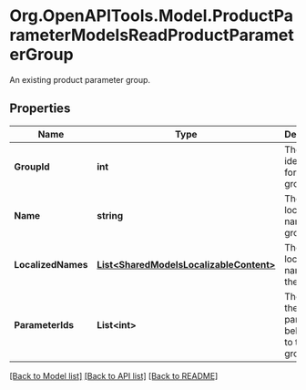 # Org.OpenAPITools.Model.ProductParameterModelsReadProductParameterGroup
An existing product parameter group.

## Properties

Name | Type | Description | Notes
------------ | ------------- | ------------- | -------------
**GroupId** | **int** | The unique identifier for the groups. | [optional] 
**Name** | **string** | The non-localized name of the group. | [optional] 
**LocalizedNames** | [**List&lt;SharedModelsLocalizableContent&gt;**](SharedModelsLocalizableContent.md) | The localized names of the group. | [optional] 
**ParameterIds** | **List&lt;int&gt;** | The ids of the parameters belonging to this group. | [optional] 

[[Back to Model list]](../README.md#documentation-for-models) [[Back to API list]](../README.md#documentation-for-api-endpoints) [[Back to README]](../README.md)

